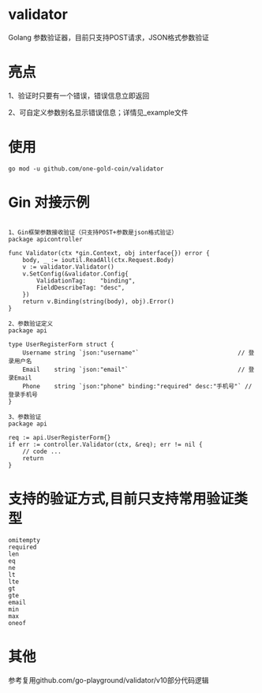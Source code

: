 # validator
Golang 参数验证器，目前只支持POST请求，JSON格式参数验证

# 亮点
1、验证时只要有一个错误，错误信息立即返回

2、可自定义参数别名显示错误信息；详情见_example文件

# 使用
```
go mod -u github.com/one-gold-coin/validator
```

# Gin 对接示例
```

1、Gin框架参数接收验证（只支持POST+参数是json格式验证）
package apicontroller

func Validator(ctx *gin.Context, obj interface{}) error {
	body, _ := ioutil.ReadAll(ctx.Request.Body)
	v := validator.Validator()
	v.SetConfig(&validator.Config{
		ValidationTag:    "binding",
		FieldDescribeTag: "desc",
	})
	return v.Binding(string(body), obj).Error()
}

2、参数验证定义
package api

type UserRegisterForm struct {
	Username string `json:"username"`                            // 登录用户名
	Email    string `json:"email"`                               // 登录Email
	Phone    string `json:"phone" binding:"required" desc:"手机号"` // 登录手机号
}

3、参数验证
package api

req := api.UserRegisterForm{}
if err := controller.Validator(ctx, &req); err != nil {
    // code ...
    return
}
```

# 支持的验证方式,目前只支持常用验证类型
```
omitempty
required
len
eq
ne
lt
lte
gt
gte
email
min
max
oneof
```


# 其他
参考复用github.com/go-playground/validator/v10部分代码逻辑
